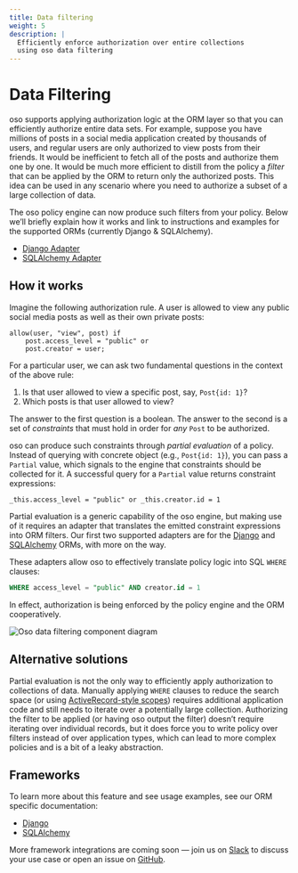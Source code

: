```yaml
---
title: Data filtering
weight: 5
description: |
  Efficiently enforce authorization over entire collections
  using oso data filtering
---
```


# Data Filtering

oso supports applying authorization logic at the ORM layer so that you can
efficiently authorize entire data sets. For example, suppose you have millions
of posts in a social media application created by thousands of users, and
regular users are only authorized to view posts from their friends. It would be
inefficient to fetch all of the posts and authorize them one by one. It would
be much more efficient to distill from the policy a _filter_ that can be
applied by the ORM to return only the authorized posts. This idea can be used
in any scenario where you need to authorize a subset of a large collection of
data.

The oso policy engine can now produce such filters from your policy. Below
we’ll briefly explain how it works and link to instructions and examples for
the supported ORMs (currently Django & SQLAlchemy).

- [Django Adapter](./django)
- [SQLAlchemy Adapter](./sqlalchemy)

## How it works

Imagine the following authorization rule. A user is allowed to view any public
social media posts as well as their own private posts:

```polar
allow(user, "view", post) if
    post.access_level = "public" or
    post.creator = user;
```

For a particular user, we can ask two fundamental questions in the context of
the above rule:

1. Is that user allowed to view a specific post, say, `Post{id: 1}`?
2. Which posts is that user allowed to view?

The answer to the first question is a boolean. The answer to the second is a
set of _constraints_ that must hold in order for _any_ `Post` to be authorized.

oso can produce such constraints through _partial evaluation_ of a policy.
Instead of querying with concrete object (e.g., `Post{id: 1}`), you can pass a
`Partial` value, which signals to the engine that constraints should be
collected for it. A successful query for a `Partial` value returns constraint
expressions:

```polar
_this.access_level = "public" or _this.creator.id = 1
```

Partial evaluation is a generic capability of the oso engine, but making use of
it requires an adapter that translates the emitted constraint expressions into
ORM filters. Our first two supported adapters are for the
[Django](getting-started/data-filtering/django) and
[SQLAlchemy](getting-started/data-filtering/sqlalchemy) ORMs, with more on the
way.

These adapters allow oso to effectively translate policy logic into SQL `WHERE`
clauses:

```sql
WHERE access_level = "public" AND creator.id = 1
```

In effect, authorization is being enforced by the policy engine and the ORM
cooperatively.

![Oso data filtering component diagram](img/list-filtering.svg)

## Alternative solutions

Partial evaluation is not the only way to efficiently apply authorization to
collections of data. <!-- TODO(gj): this page doesn't yet exist in the new docs.
On the [Access Patterns]() page, we describe [several alternatives](). -->
Manually applying `WHERE` clauses to reduce the search space (or using
[ActiveRecord-style
scopes](https://guides.rubyonrails.org/active_record_querying.html#scopes))
requires additional application code and still needs to iterate over a
potentially large collection. Authorizing the filter to be applied (or having
oso output the filter) doesn’t require iterating over individual records, but
it does force you to write policy over filters instead of over application
types, which can lead to more complex policies and is a bit of a leaky
abstraction.

## Frameworks

To learn more about this feature and see usage examples, see our ORM specific
documentation:

- [Django](./django)
- [SQLAlchemy](./sqlalchemy)

More framework integrations are coming soon — join us on
[Slack](https://join-slack.osohq.com/) to discuss your use case or open an
issue on [GitHub](https://github.com/osohq/oso).
